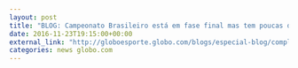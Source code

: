 ```yaml
---
layout: post
title: "BLOG: Campeonato Brasileiro está em fase final mas tem poucas definições concretas"
date: 2016-11-23T19:15:00+00:00
external_link: "http://globoesporte.globo.com/blogs/especial-blog/completando-a-jogada/post/campeonato-brasileiro-esta-em-fase-final-mas-tem-poucas-definicoes-concretas.html"
categories: news globo.com
---
```

